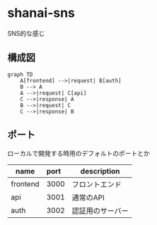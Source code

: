 # shanai-sns

SNS的な感じ

## 構成図

```mermaid
graph TD
    A[frontend] -->|request| B[auth]
    B --> A
    A -->|request| C[api]
    C -->|response| A
    B -->|request| C
    C -->|response| B
```

## ポート

ローカルで開発する時用のデフォルトのポートとか

| name     | port | description      |
| -------- | :--- | ---------------- |
| frontend | 3000 | フロントエンド   |
| api      | 3001 | 通常のAPI        |
| auth     | 3002 | 認証用のサーバー |
